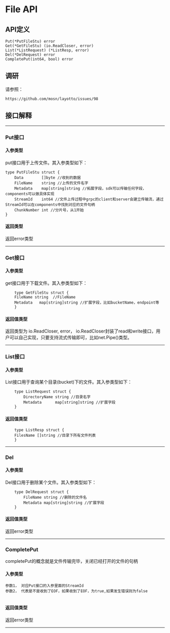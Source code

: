 # File API

## API定义

```
Put(*PutFileStu) error
Get(*GetFileStu) (io.ReadCloser, error)
List(*ListRequest) (*ListResp, error)
Del(*DelRequest) error
CompletePut(int64, bool) error
```

## 调研

请参照：

```
https://github.com/mosn/layotto/issues/98
```

## 接口解释

---

### Put接口

#### 入参类型
put接口用于上传文件。其入参类型如下：

```
type PutFileStu struct {
	Data        []byte //收到的数据
	FileName    string //上传的文件名字
	Metadata    map[string]string //拓展字段，sdk可以传输任何字段，components可以做具体实现
	StreamId    int64 //文件上传过程中grpc的client和server会建立传输流，通过StreamId可以在components中找到对应的文件句柄
	ChunkNumber int //分片号，从1开始
}

```

#### 返回类型

返回error类型

----

### Get接口

#### 入参类型

get接口用于下载文件。其入参类型如下：

```
    type GetFileStu struct {
    FileName string  //FileName
    Metadata   map[string]string //扩展字段，比如bucketName，endpoint等
    }
```
#### 返回值类型

返回类型为 io.ReadCloser, error， io.ReadCloser封装了read和write接口，用户可以自己实现，只要支持流式传输即可，比如net.Pipe()类型。


---

### List接口

#### 入参类型

List接口用于查询某个目录(bucket)下的文件。其入参类型如下：

```
    type ListRequest struct {
        DirectoryName string //目录名字
        Metadata      map[string]string //扩展字段
    }
```
#### 返回值类型

```
    type ListResp struct {
    FilesName []string //目录下所有文件列表
    }
```
---

### Del

#### 入参类型

Del接口用于删除某个文件。其入参类型如下：

```
    type DelRequest struct {
        FileName string //删除的文件名
        Metadata map[string]string //扩展字段
    }
```

#### 返回值类型

返回error类型

---

### CompletePut

completePut的概念就是文件传输完毕，关闭已经打开的文件的句柄
#### 入参类型

```
参数1， 对应Put接口的入参里面的StreamId
参数2， 代表是不是收到了EOF，如果收到了EOF，为true,如果发生错误则为false
  
```

#### 返回值类型

返回error类型

---